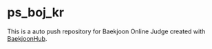 # ps_boj_kr
This is a auto push repository for Baekjoon Online Judge created with [BaekjoonHub](https://github.com/BaekjoonHub/BaekjoonHub).
